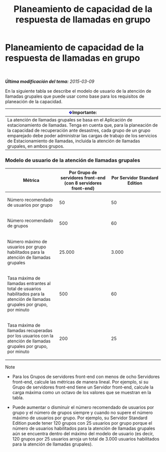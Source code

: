﻿---
title: Planeamiento de capacidad de la respuesta de llamadas en grupo
TOCTitle: Planeamiento de capacidad de la respuesta de llamadas en grupo
ms:assetid: 0d654a19-6cf0-4118-903d-ec2c4e519253
ms:mtpsurl: https://technet.microsoft.com/es-es/library/JJ984297(v=OCS.15)
ms:contentKeyID: 52061591
ms.date: 01/07/2017
mtps_version: v=OCS.15
ms.translationtype: HT
---

# Planeamiento de capacidad de la respuesta de llamadas en grupo

 

_**Última modificación del tema:** 2015-03-09_

En la siguiente tabla se describe el modelo de usuario de la atención de llamadas grupales que puede usar como base para los requisitos de planeación de la capacidad.

<table>
<thead>
<tr class="header">
<th><img src="images/Gg425917.important(OCS.15).gif" title="important" alt="important" />Importante:</th>
</tr>
</thead>
<tbody>
<tr class="odd">
<td>La atención de llamadas grupales se basa en el Aplicación de estacionamiento de llamadas. Tenga en cuenta que, para la planeación de la capacidad de recuperación ante desastres, cada grupo de un grupo emparejado debe poder administrar las cargas de trabajo de los servicios de Estacionamiento de llamadas, incluida la atención de llamadas grupales, en ambos grupos.</td>
</tr>
</tbody>
</table>


### Modelo de usuario de la atención de llamadas grupales

<table>
<colgroup>
<col style="width: 33%" />
<col style="width: 33%" />
<col style="width: 33%" />
</colgroup>
<thead>
<tr class="header">
<th>Métrica</th>
<th>Por Grupo de servidores front-end (con 8 servidores front-end)</th>
<th>Por Servidor Standard Edition</th>
</tr>
</thead>
<tbody>
<tr class="odd">
<td><p>Número recomendado de usuarios por grupo</p></td>
<td><p>50</p></td>
<td><p>50</p></td>
</tr>
<tr class="even">
<td><p>Número recomendado de grupos</p></td>
<td><p>500</p></td>
<td><p>60</p></td>
</tr>
<tr class="odd">
<td><p>Número máximo de usuarios por grupo habilitados para la atención de llamadas grupales</p></td>
<td><p>25.000</p></td>
<td><p>3.000</p></td>
</tr>
<tr class="even">
<td><p>Tasa máxima de llamadas entrantes al total de usuarios habilitados para la atención de llamadas grupales por grupo, por minuto</p></td>
<td><p>500</p></td>
<td><p>60</p></td>
</tr>
<tr class="odd">
<td><p>Tasa máxima de llamadas recuperadas por los usuarios con la atención de llamadas grupales por grupo, por minuto</p></td>
<td><p>200</p></td>
<td><p>25</p></td>
</tr>
</tbody>
</table>



> [!NOTE]
> <UL>
> <LI>
> <P>Para los Grupos de servidores front-end con menos de ocho Servidores front-end, calcule las métricas de manera lineal. Por ejemplo, si su Grupo de servidores front-end tiene un Servidor front-end, calcule la carga máxima como un octavo de los valores que se muestran en la tabla.</P>
> <LI>
> <P>Puede aumentar o disminuir el número recomendado de usuarios por grupo y el número de grupos siempre y cuando no supere el número máximo de usuarios por grupo. Por ejemplo, su Servidor Standard Edition puede tener 120 grupos con 25 usuarios por grupo porque el número de usuarios habilitados para la atención de llamadas grupales aún se encuentra dentro del máximo del modelo de usuario (es decir, 120 grupos por 25 usuarios arroja un total de 3.000 usuarios habilitados para la atención de llamadas grupales).</P></LI></UL>


